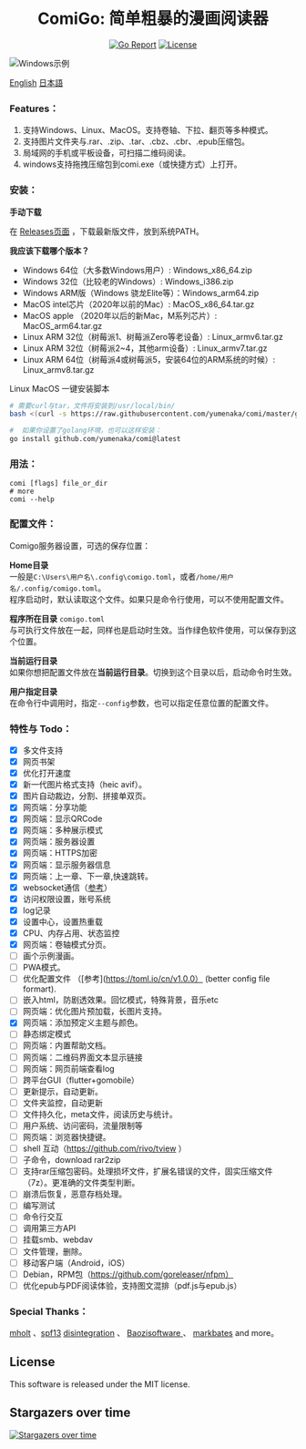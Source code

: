 <div align="center">

# ComiGo: 简单粗暴的漫画阅读器 
[![Go Report](https://goreportcard.com/badge/github.com/yumenaka/comi?style=flat-square)](https://goreportcard.com/report/github.com/yumenaka/comi)
[![License](https://img.shields.io/github/license/yumenaka/comi?style=flat-square&color=blue)](https://github.com/yumenaka/comigo/blob/main/LICENSE)

[//]: # ([![Downloads]&#40;https://img.shields.io/github/downloads/yumenaka/comi/total?style=flat-square&color=success&#41;]&#40;https://github.com/yumenaka/comigo/releases&#41;)
[//]: # (<img src="https://raw.githubusercontent.com/yumenaka/comi/master/icon.ico" alt="ComiGo: 简单粗暴的漫画阅读器" width="200">)
</div>

![Windows示例](https://www.yumenaka.net/wp-content/uploads/2020/08/sample.gif "Windows示例")

[English](https://github.com/yumenaka/comigo/blob/master/README_EN.md)   [日本語](https://github.com/yumenaka/comigo/blob/master/README_JP.md)

### Features：  
1. 支持Windows、Linux、MacOS。支持卷轴、下拉、翻页等多种模式。
2. 支持图片文件夹与.rar、.zip、.tar、.cbz、.cbr、.epub压缩包。
3. 局域网的手机或平板设备，可扫描二维码阅读。  
4. windows支持拖拽压缩包到comi.exe（或快捷方式）上打开。

### 安装：
**手动下载**  

在 [Releases页面](https://github.com/yumenaka/comigo/releases ) ，下载最新版文件，放到系统PATH。  

**我应该下载哪个版本？**  
- Windows 64位（大多数Windows用户）: Windows_x86_64.zip
- Windows 32位（比较老的Windows）: Windows_i386.zip
- Windows ARM版（Windows 骁龙Elite等）：Windows_arm64.zip  
- MacOS intel芯片（2020年以前的Mac）: MacOS_x86_64.tar.gz  
- MacOS apple （2020年以后的新Mac，M系列芯片）: MacOS_arm64.tar.gz  
- Linux ARM 32位（树莓派1、树莓派Zero等老设备）: Linux_armv6.tar.gz  
- Linux ARM 32位（树莓派2~4，其他arm设备）: Linux_armv7.tar.gz  
- Linux ARM 64位（树莓派4或树莓派5，安装64位的ARM系统的时候）: Linux_armv8.tar.gz  
  
Linux MacOS 一键安装脚本  
```bash
# 需要curl与tar，文件将安装到/usr/local/bin/ 
bash <(curl -s https://raw.githubusercontent.com/yumenaka/comi/master/get_comigo.sh)

#  如果你设置了golang环境，也可以这样安装：
go install github.com/yumenaka/comi@latest
```
### 用法：
```
comi [flags] file_or_dir
# more
comi --help
```

### 配置文件：
Comigo服务器设置，可选的保存位置：

**Home目录**  
一般是`C:\Users\用户名\.config\comigo.toml`，或者`/home/用户名/.config/comigo.toml`。  
程序启动时，默认读取这个文件。如果只是命令行使用，可以不使用配置文件。

**程序所在目录**
`comigo.toml`  
与可执行文件放在一起，同样也是启动时生效。当作绿色软件使用，可以保存到这个位置。

**当前运行目录**  
如果你想把配置文件放在**当前运行目录**。切换到这个目录以后，启动命令时生效。

**用户指定目录**  
在命令行中调用时，指定`--config`参数，也可以指定任意位置的配置文件。


### 特性与 Todo：
- [x] 多文件支持
- [x] 网页书架
- [x] 优化打开速度
- [x] 新一代图片格式支持（heic avif）。
- [x] 图片自动裁边，分割、拼接单双页。
- [x] 网页端：分享功能
- [x] 网页端：显示QRCode
- [x] 网页端：多种展示模式
- [x] 网页端：服务器设置
- [x] 网页端：HTTPS加密
- [x] 网页端：显示服务器信息
- [x] 网页端：上一章、下一章,快速跳转。
- [x] websocket通信（[参考](https://github.com/Unrud/remote-touchpad)）
- [x] 访问权限设置，账号系统
- [x] log记录
- [x] 设置中心，设置热重载
- [x] CPU、内存占用、状态监控
- [x] 网页端：卷轴模式分页。
- [ ] 画个示例漫画。
- [ ] PWA模式。
- [ ] 优化配置文件 （[参考](https://toml.io/cn/v1.0.0） (better config file formart).
- [ ] 嵌入html，防剧透效果。回忆模式，特殊背景，音乐etc
- [ ] 网页端：优化图片预加载，长图片支持。
- [x] 网页端：添加预定义主题与颜色。
- [ ] 静态绑定模式
- [ ] 网页端：内置帮助文档。
- [ ] 网页端：二维码界面文本显示链接
- [ ] 网页端：网页前端查看log
- [ ] 跨平台GUI（flutter+gomobile）
- [ ] 更新提示，自动更新。
- [ ] 文件夹监控，自动更新
- [ ] 文件持久化，meta文件，阅读历史与统计。
- [ ] 用户系统、访问密码，流量限制等
- [ ] 网页端：浏览器快捷键。
- [ ] shell 互动（https://github.com/rivo/tview ）
- [ ] 子命令，download rar2zip 
- [ ] 支持rar压缩包密码。处理损坏文件，扩展名错误的文件，固实压缩文件（7z）。更准确的文件类型判断。
- [ ] 崩溃后恢复，恶意存档处理。
- [ ] 编写测试
- [ ] 命令行交互
- [ ] 调用第三方API
- [ ] 挂载smb、webdav
- [ ] 文件管理，删除。
- [ ] 移动客户端（Android，iOS）
- [ ] Debian，RPM包（https://github.com/goreleaser/nfpm）
- [ ] 优化epub与PDF阅读体验，支持图文混排（pdf.js与epub.js）

### Special Thanks：
[mholt](https://github.com/mholt)  、[spf13](https://github.com/spf13)  [disintegration](https://github.com/disintegration)   、 [Baozisoftware ](https://github.com/Baozisoftware) 、 [markbates](github.com/markbates/pkger)  and more。

## License

This software is released under the MIT license.

## Stargazers over time
[![Stargazers over time](https://starchart.cc/yumenaka/comi.svg?variant=adaptive)](https://starchart.cc/yumenaka/comi)
